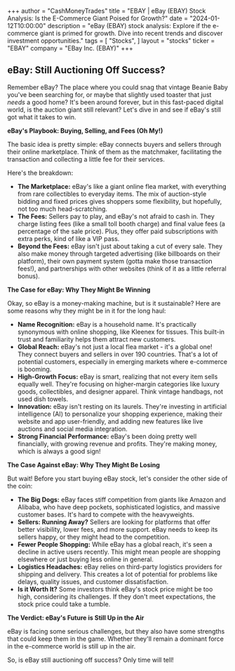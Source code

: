 +++
author = "CashMoneyTrades"
title = "EBAY |  eBay (EBAY) Stock Analysis: Is the E-Commerce Giant Poised for Growth?"
date = "2024-01-12T10:00:00"
description = "eBay (EBAY) stock analysis: Explore if the e-commerce giant is primed for growth.  Dive into recent trends and discover investment opportunities."
tags = [
"Stocks",
]
layout = "stocks"
ticker = "EBAY"
company = "EBay Inc. (EBAY)"
+++
        


##  eBay: Still Auctioning Off Success?

Remember eBay? The place where you could snag that vintage Beanie Baby you've been searching for, or maybe that slightly used toaster that just *needs* a good home? It's been around forever, but in this fast-paced digital world, is the auction giant still relevant? Let's dive in and see if eBay's still got what it takes to win.

**eBay's Playbook:  Buying, Selling, and Fees (Oh My!)**

The basic idea is pretty simple:  eBay connects buyers and sellers through their online marketplace. Think of them as the matchmaker, facilitating the transaction and collecting a little fee for their services. 

Here's the breakdown:

* **The Marketplace:**  eBay's like a giant online flea market, with everything from rare collectibles to everyday items. The mix of auction-style bidding and fixed prices gives shoppers some flexibility, but hopefully, not too much head-scratching. 
* **The Fees:** Sellers pay to play, and eBay's not afraid to cash in.  They charge listing fees (like a small toll booth charge) and final value fees (a percentage of the sale price). Plus, they offer paid subscriptions with extra perks, kind of like a VIP pass. 
* **Beyond the Fees:** eBay isn't just about taking a cut of every sale. They also make money through targeted advertising (like billboards on their platform), their own payment system (gotta make those transaction fees!), and partnerships with other websites (think of it as a little referral bonus). 

**The Case for eBay:  Why They Might Be Winning**

Okay, so eBay is a money-making machine, but is it sustainable? Here are some reasons why they might be in it for the long haul:

* **Name Recognition:**  eBay is a household name.  It's practically synonymous with online shopping, like Kleenex for tissues. This built-in trust and familiarity helps them attract new customers. 
* **Global Reach:**  eBay's not just a local flea market - it's a global one! They connect buyers and sellers in over 190 countries. That's a lot of potential customers, especially in emerging markets where e-commerce is booming.
* **High-Growth Focus:**  eBay is smart, realizing that not every item sells equally well. They're focusing on higher-margin categories like luxury goods, collectibles, and designer apparel.  Think vintage handbags, not used dish towels. 
* **Innovation:**  eBay isn't resting on its laurels. They're investing in artificial intelligence (AI) to personalize your shopping experience, making their website and app user-friendly, and adding new features like live auctions and social media integration. 
* **Strong Financial Performance:**  eBay's been doing pretty well financially, with growing revenue and profits. They're making money, which is always a good sign!

**The Case Against eBay:  Why They Might Be Losing**

But wait! Before you start buying eBay stock, let's consider the other side of the coin:

* **The Big Dogs:**  eBay faces stiff competition from giants like Amazon and Alibaba, who have deep pockets, sophisticated logistics, and massive customer bases. It's hard to compete with the heavyweights. 
* **Sellers:  Running Away?** Sellers are looking for platforms that offer better visibility, lower fees, and more support. eBay needs to keep its sellers happy, or they might head to the competition.
* **Fewer People Shopping:**  While eBay has a global reach, it's seen a decline in active users recently. This might mean people are shopping elsewhere or just buying less online in general. 
* **Logistics Headaches:**  eBay relies on third-party logistics providers for shipping and delivery. This creates a lot of potential for problems like delays, quality issues, and customer dissatisfaction. 
* **Is it Worth It?** Some investors think eBay's stock price might be too high, considering its challenges. If they don't meet expectations, the stock price could take a tumble. 

**The Verdict:  eBay's Future is Still Up in the Air**

eBay is facing some serious challenges, but they also have some strengths that could keep them in the game.  Whether they'll remain a dominant force in the e-commerce world is still up in the air. 

So,  is eBay still auctioning off success?  Only time will tell!

        